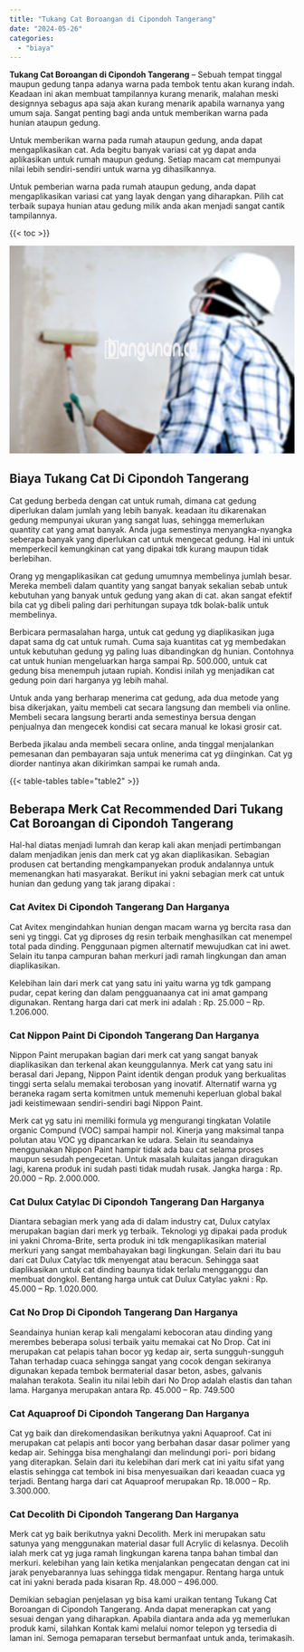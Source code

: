 ```yaml
---
title: "Tukang Cat Boroangan di Cipondoh Tangerang"
date: "2024-05-26"
categories: 
  - "biaya"
---
```


**Tukang Cat Boroangan di Cipondoh Tangerang** – Sebuah tempat tinggal maupun gedung tanpa adanya warna pada tembok tentu akan kurang indah. Keadaan ini akan membuat tampilannya kurang menarik, malahan meski designnya sebagus apa saja akan kurang menarik apabila warnanya yang umum saja. Sangat penting bagi anda untuk memberikan warna pada hunian ataupun gedung.

Untuk memberikan warna pada rumah ataupun gedung, anda dapat mengaplikasikan cat. Ada begitu banyak variasi cat yg dapat anda aplikasikan untuk rumah maupun gedung. Setiap macam cat mempunyai nilai lebih sendiri-sendiri untuk warna yg dihasilkannya.

Untuk pemberian warna pada rumah ataupun gedung, anda dapat mengaplikasikan variasi cat yang layak dengan yang diharapkan. Pilih cat terbaik supaya hunian atau gedung milik anda akan menjadi sangat cantik tampilannya.

{{< toc >}}

![Tukang Cat Boroangan di Cipondoh Tangerang](/images/jasa-cat-murah34.png)

## Biaya Tukang Cat Di Cipondoh Tangerang

Cat gedung berbeda dengan cat untuk rumah, dimana cat gedung diperlukan dalam jumlah yang lebih banyak. keadaan itu dikarenakan gedung mempunyai ukuran yang sangat luas, sehingga memerlukan quantity cat yang amat banyak. Anda juga semestinya menyangka-nyangka seberapa banyak yang diperlukan cat untuk mengecat gedung. Hal ini untuk memperkecil kemungkinan cat yang dipakai tdk kurang maupun tidak berlebihan.

Orang yg mengaplikasikan cat gedung umumnya membelinya jumlah besar. Mereka membeli dalam quantity yang sangat banyak sekalian sebab untuk kebutuhan yang banyak untuk gedung yang akan di cat. akan sangat efektif bila cat yg dibeli paling dari perhitungan supaya tdk bolak-balik untuk membelinya.

Berbicara permasalahan harga, untuk cat gedung yg diaplikasikan juga dapat sama dg cat untuk rumah. Cuma saja kuantitas cat yg membedakan untuk kebutuhan gedung yg paling luas dibandingkan dg hunian. Contohnya cat untuk hunian mengeluarkan harga sampai Rp. 500.000, untuk cat gedung bisa menempuh jutaan rupiah. Kondisi inilah yg menjadikan cat gedung poin dari harganya yg lebih mahal.

Untuk anda yang berharap menerima cat gedung, ada dua metode yang bisa dikerjakan, yaitu membeli cat secara langsung dan membeli via online. Membeli secara langsung berarti anda semestinya bersua dengan penjualnya dan mengecek kondisi cat secara manual ke lokasi grosir cat.

Berbeda jikalau anda membeli secara online, anda tinggal menjalankan pemesanan dan pembayaran saja untuk menerima cat yg diinginkan. Cat yg diorder nantinya akan dikirimkan sampai ke rumah anda.

{{< table-tables table="table2" >}}

## Beberapa Merk Cat Recommended Dari Tukang Cat Boroangan di Cipondoh Tangerang

Hal-hal diatas menjadi lumrah dan kerap kali akan menjadi pertimbangan dalam menjadikan jenis dan merk cat yg akan diaplikasikan. Sebagian produsen cat bertanding mengkampanyekan produk andalannya untuk memenangkan hati masyarakat. Berikut ini yakni sebagian merk cat untuk hunian dan gedung yang tak jarang dipakai :

### Cat Avitex Di Cipondoh Tangerang Dan Harganya

Cat Avitex mengindahkan hunian dengan macam warna yg bercita rasa dan seni yg tinggi. Cat yg diproses dg resin terbaik menghasilkan cat menempel total pada dinding. Penggunaan pigmen alternatif mewujudkan cat ini awet. Selain itu tanpa campuran bahan merkuri jadi ramah lingkungan dan aman diaplikasikan.

Kelebihan lain dari merk cat yang satu ini yaitu warna yg tdk gampang pudar, cepat kering dan dalam pengguanaanya cat ini amat gampang digunakan. Rentang harga dari cat merk ini adalah : Rp. 25.000 – Rp. 1.206.000.

### Cat Nippon Paint Di Cipondoh Tangerang Dan Harganya

Nippon Paint merupakan bagian dari merk cat yang sangat banyak diaplikasikan dan terkenal akan keunggulannya. Merk cat yang satu ini berasal dari Jepang, Nippon Paint identik dengan produk yang berkualitas tinggi serta selalu memakai terobosan yang inovatif. Alternatif warna yg beraneka ragam serta komitmen untuk memenuhi keperluan global bakal jadi keistimewaan sendiri-sendiri bagi Nippon Paint.

Merk cat yg satu ini memiliki formula yg mengurangi tingkatan Volatile organic Compund (VOC) sampai hampir nol. Kinerja yang maksimal tanpa polutan atau VOC yg dipancarkan ke udara. Selain itu seandainya menggunakan Nippon Paint hampir tidak ada bau cat selama proses maupun sesudah pengecetan. Untuk masalah kulaitas jangan diragukan lagi, karena produk ini sudah pasti tidak mudah rusak. Jangka harga : Rp. 20.000 – Rp. 2.000.000.

### Cat Dulux Catylac Di Cipondoh Tangerang Dan Harganya

Diantara sebagian merk yang ada di dalam industry cat, Dulux catylax merupakan bagian dari merk yg terbaik. Teknologi yg dipakai pada produk ini yakni Chroma-Brite, serta produk ini tdk mengaplikasikan material merkuri yang sangat membahayakan bagi lingkungan. Selain dari itu bau dari cat Dulux Catylac tdk menyengat atau beracun. Sehingga saat diaplikasikan untuk cat dinding baunya tidak terlalu mengganggu dan membuat dongkol. Bentang harga untuk cat Dulux Catylac yakni : Rp. 45.000 – Rp. 1.020.000.

### Cat No Drop Di Cipondoh Tangerang Dan Harganya

Seandainya hunian kerap kali mengalami kebocoran atau dinding yang merembes beberapa solusi terbaik yaitu memakai cat No Drop. Cat ini merupakan cat pelapis tahan bocor yg kedap air, serta sungguh-sungguh Tahan terhadap cuaca sehingga sangat yang cocok dengan sekiranya digunakan kepada tembok bermaterial dasar beton, asbes, galvanis malahan terakota. Sealin itu nilai lebih dari No Drop adalah elastis dan tahan lama. Harganya merupakan antara Rp. 45.000 – Rp. 749.500

### Cat Aquaproof Di Cipondoh Tangerang Dan Harganya

Cat yg baik dan direkomendasikan berikutnya yakni Aquaproof. Cat ini merupakan cat pelapis anti bocor yang berbahan dasar dasar polimer yang kedap air. Sehingga bisa menghalangi dan melindungi pori- pori bidang yang diterapkan. Selain dari itu kelebihan dari merk cat ini yaitu sifat yang elastis sehingga cat tembok ini bisa menyesuaikan dari keaadan cuaca yg terjadi. Bentang harga dari cat Aquaproof merupakan Rp. 18.000 – Rp. 3.300.000.

### Cat Decolith Di Cipondoh Tangerang Dan Harganya

Merk cat yg baik berikutnya yakni Decolith. Merk ini merupakan satu satunya yang menggunakan material dasar full Acrylic di kelasnya. Decolih ialah merk cat yg juga ramah lingkungan karena tanpa bahan timbal dan merkuri. kelebihan yang lain ketika menjalankan pengecatan dengan cat ini jarak penyebarannya luas sehingga tidak mengapur. Rentang harga untuk cat ini yakni berada pada kisaran Rp. 48.000 – 496.000.

Demikian sebagian penjelasan yg bisa kami uraikan tentang Tukang Cat Boroangan di Cipondoh Tangerang. Anda dapat menerapkan cat yang sesuai dengan yang diharapkan. Apabila diantara anda ada yg memerlukan produk kami, silahkan Kontak kami melalui nomor telepon yg tersedia di laman ini. Semoga pemaparan tersebut bermanfaat untuk anda, terimakasih.

